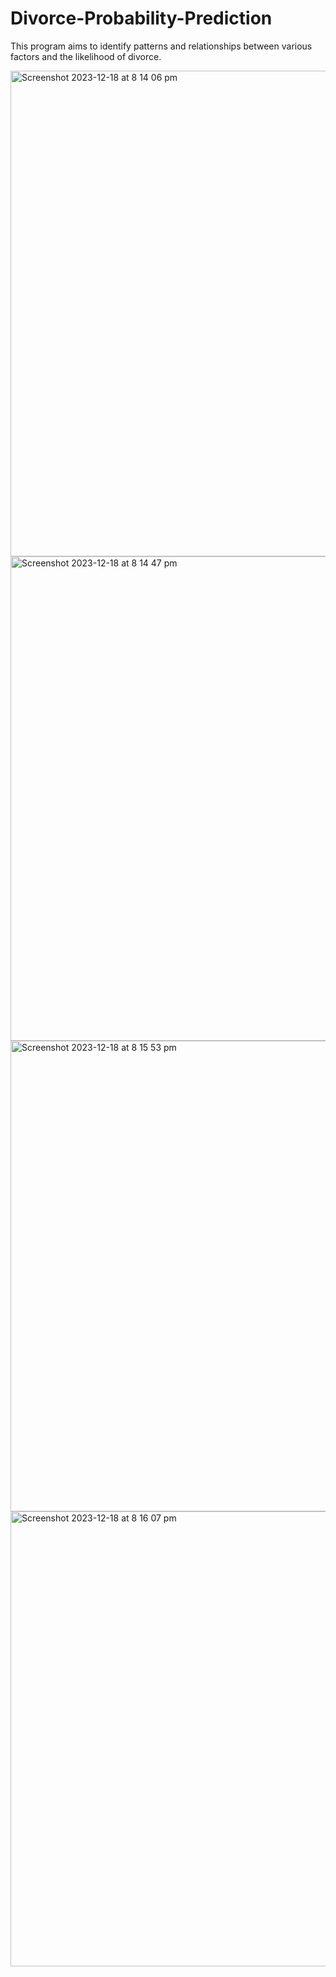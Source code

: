 # Divorce-Probability-Prediction
This program aims to identify patterns and relationships between various factors and the likelihood of divorce.

<img width="777" alt="Screenshot 2023-12-18 at 8 14 06 pm" src="https://github.com/Rlohaustralia/Divorce-Probability-Prediction/assets/110233607/592967be-0cfd-469f-8573-58d2140150ab">
<img width="775" alt="Screenshot 2023-12-18 at 8 14 47 pm" src="https://github.com/Rlohaustralia/Divorce-Probability-Prediction/assets/110233607/5e2ebb0b-ecd0-456c-895f-30183937f78f">
<img width="753" alt="Screenshot 2023-12-18 at 8 15 53 pm" src="https://github.com/Rlohaustralia/Divorce-Probability-Prediction/assets/110233607/effe36bf-4fc0-4c98-96eb-df8991d8f35e">
<img width="728" alt="Screenshot 2023-12-18 at 8 16 07 pm" src="https://github.com/Rlohaustralia/Divorce-Probability-Prediction/assets/110233607/c96247f3-2770-47e2-98be-b59976eb1c0d">
